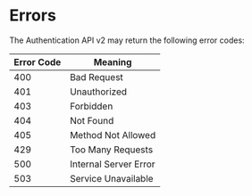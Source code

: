 # Errors

The Authentication API v2 may return the following error codes:

Error Code | Meaning
---------- | -------
400 | Bad Request 
401 | Unauthorized
403 | Forbidden 
404 | Not Found 
405 | Method Not Allowed 
429 | Too Many Requests
500 | Internal Server Error
503 | Service Unavailable

